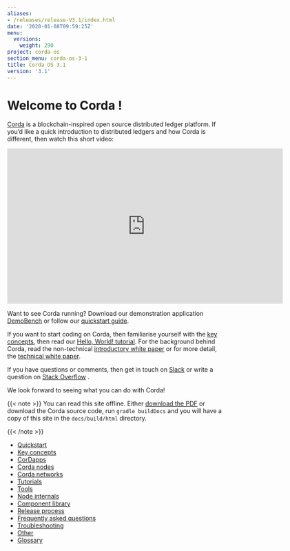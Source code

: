 ```yaml
---
aliases:
- /releases/release-V3.1/index.html
date: '2020-01-08T09:59:25Z'
menu:
  versions:
    weight: 290
project: corda-os
section_menu: corda-os-3-1
title: Corda OS 3.1
version: '3.1'
---
```



# Welcome to Corda !

[Corda](https://www.corda.net/) is a blockchain-inspired open source distributed ledger platform. If you’d like a
quick introduction to distributed ledgers and how Corda is different, then watch this short video:

<embed>
<iframe src="https://player.vimeo.com/video/205410473" width="640" height="360" frameborder="0" webkitallowfullscreen="true" mozallowfullscreen="true" allowfullscreen="true"></iframe>


</embed>


Want to see Corda running? Download our demonstration application [DemoBench](https://www.corda.net/downloads/) or
follow our [quickstart guide](quickstart-index.md).

If you want to start coding on Corda, then familiarise yourself with the [key concepts](key-concepts.md), then read
our [Hello, World! tutorial](hello-world-introduction.md). For the background behind Corda, read the non-technical
[introductory white paper](/en/pdf/corda-introductory-whitepaper.pdf) or for more detail, the [technical white paper](/en/pdf/corda-technical-whitepaper.pdf).

If you have questions or comments, then get in touch on [Slack](https://slack.corda.net/) or write a question on
[Stack Overflow](https://stackoverflow.com/questions/tagged/corda) .

We look forward to seeing what you can do with Corda!

{{< note >}}
You can read this site offline. Either [download the PDF](_static/corda-developer-site.pdf) or download the Corda source code, run `gradle buildDocs` and you will have
a copy of this site in the `docs/build/html` directory.

{{< /note >}}





* [Quickstart](quickstart-index.md)
* [Key concepts](key-concepts.md)
* [CorDapps](building-a-cordapp-index.md)
* [Corda nodes](corda-nodes-index.md)
* [Corda networks](corda-networks-index.md)
* [Tutorials](tutorials-index.md)
* [Tools](tools-index.md)
* [Node internals](node-internals-index.md)
* [Component library](component-library-index.md)
* [Release process](release-process-index.md)
* [Frequently asked questions](faq.md)
* [Troubleshooting](troubleshooting.md)
* [Other](other-index.md)
* [Glossary](glossary.md)




